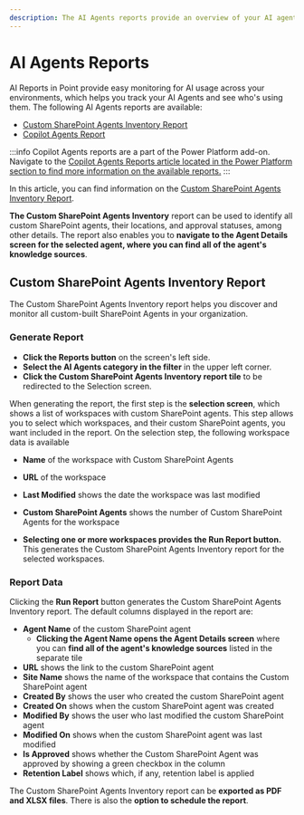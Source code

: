 ```yaml
---
description: The AI Agents reports provide an overview of your AI agents with the Custom SharePoint Agents Inventory report.
---
```


# AI Agents Reports

AI Reports in Point provide easy monitoring for AI usage across your environments, which helps you track your AI Agents and see who's using them. The following AI Agents reports are available:

* [Custom SharePoint Agents Inventory Report](#custom-sharePoint-agents-inventory-report)
* [Copilot Agents Report](../power-platform/power-platform-reports/copilot-agents-reports.md)

:::info
Copilot Agents reports are a part of the Power Platform add-on. Navigate to the [Copilot Agents Reports article located in the Power Platform section to find more information on the available reports.](../power-platform/power-platform-reports/copilot-agents-reports.md)
:::

In this article, you can find information on the [Custom SharePoint Agents Inventory Report](#custom-sharepoint-agents-inventory-report).

**The Custom SharePoint Agents Inventory** report can be used to identify all custom SharePoint agents, their locations, and approval statuses, among other details. The report also enables you to **navigate to the Agent Details screen for the selected agent, where you can find all of the agent's knowledge sources**.

## Custom SharePoint Agents Inventory Report

The Custom SharePoint Agents Inventory report helps you discover and monitor all custom-built SharePoint Agents in your organization. 

### Generate Report

* **Click the Reports button** on the screen's left side.
* **Select the AI Agents category in the filter** in the upper left corner.
* **Click the Custom SharePoint Agents Inventory report tile** to be redirected to the Selection screen.

When generating the report, the first step is the **selection screen**, which shows a list of workspaces with custom SharePoint agents. This step allows you to select which workspaces, and their custom SharePoint agents, you want included in the report.
On the selection step, the following workspace data is available
* **Name** of the workspace with Custom SharePoint Agents
* **URL** of the workspace
* **Last Modified** shows the date the workspace was last modified
* **Custom SharePoint Agents** shows the number of Custom SharePoint Agents for the workspace


* **Selecting one or more workspaces provides the Run Report button.** This generates the Custom SharePoint Agents Inventory report for the selected workspaces.

### Report Data

Clicking the **Run Report** button generates the Custom SharePoint Agents Inventory report. The default columns displayed in the report are:    

* **Agent Name** of the custom SharePoint agent
    * **Clicking the Agent Name opens the Agent Details screen** where you can **find all of the agent's knowledge sources** listed in the separate tile
* **URL** shows the link to the custom SharePoint agent 
* **Site Name** shows the name of the workspace that contains the Custom SharePoint agent
* **Created By** shows the user who created the custom SharePoint agent
* **Created On** shows when the custom SharePoint agent was created
* **Modified By** shows the user who last modified the custom SharePoint agent 
* **Modified On** shows when the custom SharePoint agent was last modified
* **Is Approved** shows whether the Custom SharePoint Agent was approved by showing a green checkbox in the column
* **Retention Label** shows which, if any, retention label is applied

The Custom SharePoint Agents Inventory report can be **exported as PDF and XLSX files**. There is also the **option to schedule the report**.



